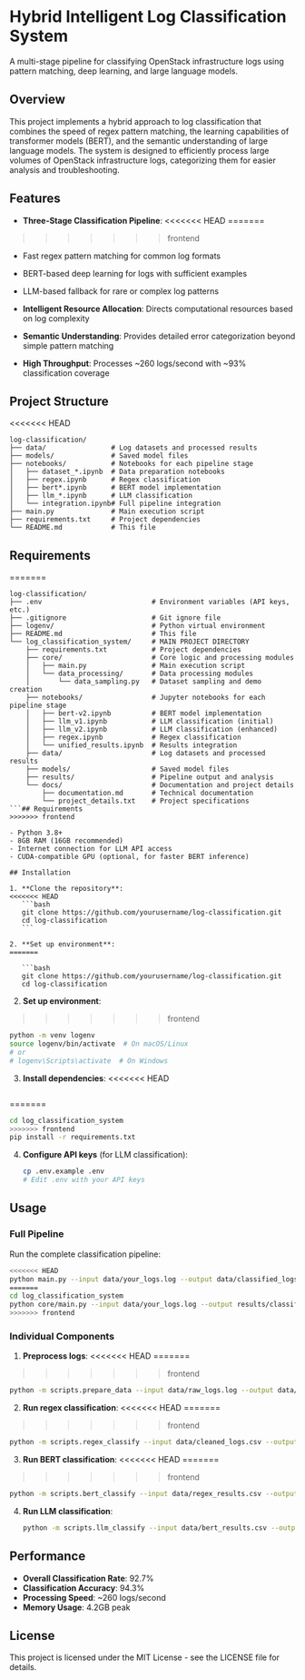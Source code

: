 # Hybrid Intelligent Log Classification System

A multi-stage pipeline for classifying OpenStack infrastructure logs using pattern matching, deep learning, and large language models.

## Overview

This project implements a hybrid approach to log classification that combines the speed of regex pattern matching, the learning capabilities of transformer models (BERT), and the semantic understanding of large language models. The system is designed to efficiently process large volumes of OpenStack infrastructure logs, categorizing them for easier analysis and troubleshooting.

## Features

- **Three-Stage Classification Pipeline**:
<<<<<<< HEAD
=======

>>>>>>> frontend
  - Fast regex pattern matching for common log formats
  - BERT-based deep learning for logs with sufficient examples
  - LLM-based fallback for rare or complex log patterns

- **Intelligent Resource Allocation**: Directs computational resources based on log complexity

- **Semantic Understanding**: Provides detailed error categorization beyond simple pattern matching

- **High Throughput**: Processes ~260 logs/second with ~93% classification coverage

## Project Structure

<<<<<<< HEAD
```
log-classification/
├── data/                # Log datasets and processed results
├── models/              # Saved model files
├── notebooks/           # Notebooks for each pipeline stage
│   ├── dataset_*.ipynb  # Data preparation notebooks
│   ├── regex.ipynb      # Regex classification 
│   ├── bert*.ipynb      # BERT model implementation
│   ├── llm_*.ipynb      # LLM classification
│   └── integration.ipynb# Full pipeline integration
├── main.py              # Main execution script
├── requirements.txt     # Project dependencies
└── README.md            # This file
```

## Requirements
=======
````
log-classification/
├── .env                           # Environment variables (API keys, etc.)
├── .gitignore                     # Git ignore file
├── logenv/                        # Python virtual environment
├── README.md                      # This file
└── log_classification_system/     # MAIN PROJECT DIRECTORY
    ├── requirements.txt           # Project dependencies
    ├── core/                      # Core logic and processing modules
    │   ├── main.py                # Main execution script
    │   └── data_processing/       # Data processing modules
    │       └── data_sampling.py   # Dataset sampling and demo creation
    ├── notebooks/                 # Jupyter notebooks for each pipeline stage
    │   ├── bert-v2.ipynb          # BERT model implementation
    │   ├── llm_v1.ipynb           # LLM classification (initial)
    │   ├── llm_v2.ipynb           # LLM classification (enhanced)
    │   ├── regex.ipynb            # Regex classification
    │   └── unified_results.ipynb  # Results integration
    ├── data/                      # Log datasets and processed results
    ├── models/                    # Saved model files
    ├── results/                   # Pipeline output and analysis
    └── docs/                      # Documentation and project details
        ├── documentation.md       # Technical documentation
        └── project_details.txt    # Project specifications
```## Requirements
>>>>>>> frontend

- Python 3.8+
- 8GB RAM (16GB recommended)
- Internet connection for LLM API access
- CUDA-compatible GPU (optional, for faster BERT inference)

## Installation

1. **Clone the repository**:
<<<<<<< HEAD
   ```bash
   git clone https://github.com/yourusername/log-classification.git
   cd log-classification
   ```

2. **Set up environment**:
=======

   ```bash
   git clone https://github.com/yourusername/log-classification.git
   cd log-classification
````

2. **Set up environment**:

>>>>>>> frontend
   ```bash
   python -m venv logenv
   source logenv/bin/activate  # On macOS/Linux
   # or
   # logenv\Scripts\activate  # On Windows
   ```

3. **Install dependencies**:
<<<<<<< HEAD
   ```bash
=======

   ```bash
   cd log_classification_system
>>>>>>> frontend
   pip install -r requirements.txt
   ```

4. **Configure API keys** (for LLM classification):
   ```bash
   cp .env.example .env
   # Edit .env with your API keys
   ```

## Usage

### Full Pipeline

Run the complete classification pipeline:

```bash
<<<<<<< HEAD
python main.py --input data/your_logs.log --output data/classified_logs.csv
=======
cd log_classification_system
python core/main.py --input data/your_logs.log --output results/classified_logs.csv
>>>>>>> frontend
```

### Individual Components

1. **Preprocess logs**:
<<<<<<< HEAD
=======

>>>>>>> frontend
   ```bash
   python -m scripts.prepare_data --input data/raw_logs.log --output data/cleaned_logs.csv
   ```

2. **Run regex classification**:
<<<<<<< HEAD
=======

>>>>>>> frontend
   ```bash
   python -m scripts.regex_classify --input data/cleaned_logs.csv --output data/regex_results.csv
   ```

3. **Run BERT classification**:
<<<<<<< HEAD
=======

>>>>>>> frontend
   ```bash
   python -m scripts.bert_classify --input data/regex_results.csv --output data/bert_results.csv
   ```

4. **Run LLM classification**:
   ```bash
   python -m scripts.llm_classify --input data/bert_results.csv --output data/final_results.csv
   ```

## Performance

- **Overall Classification Rate**: 92.7%
- **Classification Accuracy**: 94.3%
- **Processing Speed**: ~260 logs/second
- **Memory Usage**: 4.2GB peak

## License

This project is licensed under the MIT License - see the LICENSE file for details.
